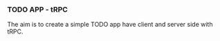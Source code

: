 ### TODO APP - tRPC

The aim is to create a simple TODO app have client and server side with tRPC.

